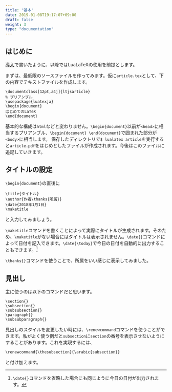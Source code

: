 ```yaml
---
title: "基本"
date: 2019-01-08T19:17:07+09:00
draft: false
weight: 3
type: "documentation"
---
```

## はじめに

[導入](https://gadgetlunatic.com/latex/introduction/)で書いたように、以降ではLuaLaTeXの使用を前提とします。

まずは、最低限のソースファイルを作ってみます。仮に`article.tex`として、下の内容でテキストファイルを作成します。

```
\documentclass[12pt,a4j]{ltjsarticle}
% プリアンブル
\usepackage{luatexja}
\begin{document}
はじめてのLaTeX
\end{document}
```
基本的な構成は`html`などと変わりません。`\begin{document}`以前が`<head>`に相当するプリアンブル、`\begin{document} \end{document}`で囲まれた部分が`<body>`に相当します。
保存したディレクトリで`$ lualatex article`を実行すると`article.pdf`をはじめとしたファイルが作成されます。今後はこのファイルに追記していきます。

## タイトルの設定

`\begin{document}`の直後に
```
\title{タイトル}
\author{作者\thanks{所属}}
\date{2018年1月1日}
\maketitle
```
と入力してみましょう。

`\maketitle`コマンドを書くことによって実際にタイトルが生成されます。そのため、`\maketitle`がない場合にはタイトルは表示されません。`\date{}`コマンドによって日付を記入できます。`\date{\today}`で今日の日付を自動的に出力することもできます。[^1]

`\thanks{}`コマンドを使うことで、所属をいい感じに表示してみました。

## 見出し

主に使うのは以下のコマンドだと思います。

```
\section{}
\subsection{}
\subsubsection{}
\paragraph{}
\subsubparagraph{}
```

見出しのスタイルを変更したい時には、`\renewcommand`コマンドを使うことができます。私がよく使う例だと`subsection`に`section`の番号を表示させないようにすることがあります。これを実現するには、
```
\renewcommand{\thesubsection}{\arabic{subsection}}
```
と付け加えます。


[^1]: `\date{}`コマンドを省略した場合にも同じように今日の日付が出力されます。

